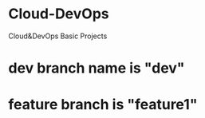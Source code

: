 # Cloud-DevOps
Cloud&amp;DevOps Basic Projects

# dev branch name is "dev"
# feature branch is "feature1" 
